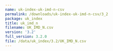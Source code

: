 ```yaml
---
name: uk-index-uk-imd-n-csv
permalink: /downloads/uk-index-uk-imd-n-csv/3_2
package: uk_index
title: uk_imd_n
filename: UK_IMD_N.csv
version: '3.2'
full_version: 3.2.0
file: /data/uk_index/3.2/UK_IMD_N.csv
---
```

